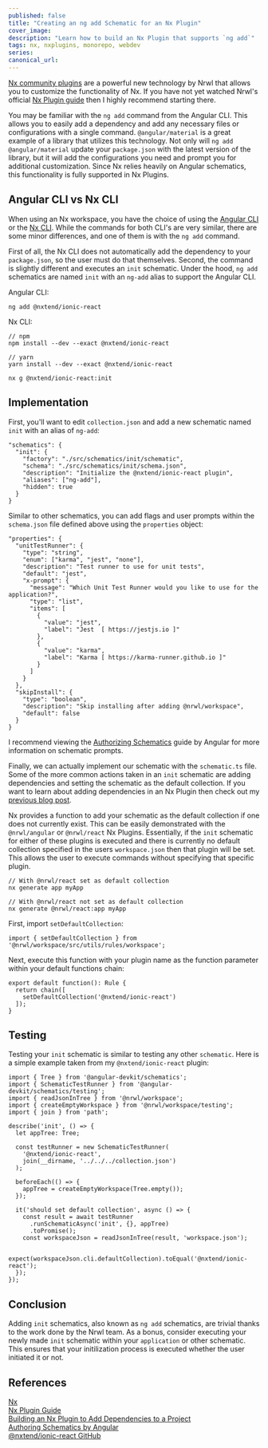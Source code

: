```yaml
---
published: false
title: "Creating an ng add Schematic for an Nx Plugin"
cover_image:
description: "Learn how to build an Nx Plugin that supports `ng add`"
tags: nx, nxplugins, monorepo, webdev
series:
canonical_url:
---
```


[Nx community plugins](https://nx.dev/nx-community) are a powerful new technology by Nrwl that allows you to customize the functionality of Nx. If you have not yet watched Nrwl's official [Nx Plugin guide](https://nx.dev/react/plugins/nx-plugin/overview) then I highly recommend starting there.

You may be familiar with the `ng add` command from the Angular CLI. This allows you to easily add a dependency and add any necessary files or configurations with a single command. `@angular/material` is a great example of a library that utilizes this technology. Not only will `ng add @angular/material` update your `package.json` with the latest version of the library, but it will add the configurations you need and prompt you for additional customization. Since Nx relies heavily on Angular schematics, this functionality is fully supported in Nx Plugins.

## Angular CLI vs Nx CLI

When using an Nx workspace, you have the choice of using the [Angular CLI](https://cli.angular.io/) or the [Nx CLI](https://nx.dev/react/cli/overview). While the commands for both CLI's are very similar, there are some minor differences, and one of them is with the `ng add` command.

First of all, the Nx CLI does not automatically add the dependency to your `package.json`, so the user must do that themselves. Second, the command is slightly different and executes an `init` schematic. Under the hood, `ng add` schematics are named `init` with an `ng-add` alias to support the Angular CLI.

Angular CLI:

```
ng add @nxtend/ionic-react
```

Nx CLI:

```
// npm
npm install --dev --exact @nxtend/ionic-react

// yarn
yarn install --dev --exact @nxtend/ionic-react

nx g @nxtend/ionic-react:init
```

## Implementation

First, you'll want to edit `collection.json` and add a new schematic named `init` with an alias of `ng-add`:

```
"schematics": {
  "init": {
    "factory": "./src/schematics/init/schematic",
    "schema": "./src/schematics/init/schema.json",
    "description": "Initialize the @nxtend/ionic-react plugin",
    "aliases": ["ng-add"],
    "hidden": true
  }
}
```

Similar to other schematics, you can add flags and user prompts within the `schema.json` file defined above using the `properties` object:

```
"properties": {
  "unitTestRunner": {
    "type": "string",
    "enum": ["karma", "jest", "none"],
    "description": "Test runner to use for unit tests",
    "default": "jest",
    "x-prompt": {
      "message": "Which Unit Test Runner would you like to use for the application?",
      "type": "list",
      "items": [
        {
          "value": "jest",
          "label": "Jest  [ https://jestjs.io ]"
        },
        {
          "value": "karma",
          "label": "Karma [ https://karma-runner.github.io ]"
        }
      ]
    }
  },
  "skipInstall": {
    "type": "boolean",
    "description": "Skip installing after adding @nrwl/workspace",
    "default": false
  }
}
```

I recommend viewing the [Authorizing Schematics](https://angular.io/guide/schematics-authoring) guide by Angular for more information on schematic prompts.

Finally, we can actually implement our schematic with the `schematic.ts` file. Some of the more common actions taken in an `init` schematic are adding dependencies and setting the schematic as the default collection. If you want to learn about adding dependencies in an Nx Plugin then check out my [previous blog post](https://dev.to/devinshoemaker/building-an-nx-plugin-to-add-dependencies-to-a-project-29ih).

Nx provides a function to add your schematic as the default collection if one does not currently exist. This can be easily demonstrated with the `@nrwl/angular` or `@nrwl/react` Nx Plugins. Essentially, if the `init` schematic for either of these plugins is executed and there is currently no default collection specified in the users `workspace.json` then that plugin will be set. This allows the user to execute commands without specifying that specific plugin.

```
// With @nrwl/react set as default collection
nx generate app myApp

// With @nrwl/react not set as default collection
nx generate @nrwl/react:app myApp
```

First, import `setDefaultCollection`:

```
import { setDefaultCollection } from '@nrwl/workspace/src/utils/rules/workspace';
```

Next, execute this function with your plugin name as the function parameter within your default functions chain:

```
export default function(): Rule {
  return chain([
    setDefaultCollection('@nxtend/ionic-react')
  ]);
}
```

## Testing

Testing your `init` schematic is similar to testing any other `schematic`. Here is a simple example taken from my `@nxtend/ionic-react` plugin:

```
import { Tree } from '@angular-devkit/schematics';
import { SchematicTestRunner } from '@angular-devkit/schematics/testing';
import { readJsonInTree } from '@nrwl/workspace';
import { createEmptyWorkspace } from '@nrwl/workspace/testing';
import { join } from 'path';

describe('init', () => {
  let appTree: Tree;

  const testRunner = new SchematicTestRunner(
    '@nxtend/ionic-react',
    join(__dirname, '../../../collection.json')
  );

  beforeEach(() => {
    appTree = createEmptyWorkspace(Tree.empty());
  });

  it('should set default collection', async () => {
    const result = await testRunner
      .runSchematicAsync('init', {}, appTree)
      .toPromise();
    const workspaceJson = readJsonInTree(result, 'workspace.json');

    expect(workspaceJson.cli.defaultCollection).toEqual('@nxtend/ionic-react');
  });
});
```

## Conclusion

Adding `init` schematics, also known as `ng add` schematics, are trivial thanks to the work done by the Nrwl team. As a bonus, consider executing your newly made `init` schematic within your `application` or other schematic. This ensures that your initilization process is executed whether the user initiated it or not.

## References

[Nx](https://nx.dev)<br>
[Nx Plugin Guide](https://nx.dev/react/plugins/nx-plugin/overview)<br>
[Building an Nx Plugin to Add Dependencies to a Project](https://dev.to/devinshoemaker/building-an-nx-plugin-to-add-dependencies-to-a-project-29ih)<br>
[Authoring Schematics by Angular](https://angular.io/guide/schematics-authoring)<br>
[@nxtend/ionic-react GitHub](https://github.com/devinshoemaker/nxtend/tree/master/libs/ionic-react)
